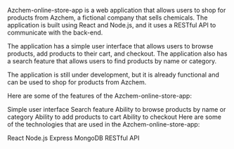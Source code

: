 Azchem-online-store-app is a web application that allows users to shop for products from Azchem, a fictional company that sells chemicals. The application is built using React and Node.js, and it uses a RESTful API to communicate with the back-end.

The application has a simple user interface that allows users to browse products, add products to their cart, and checkout. The application also has a search feature that allows users to find products by name or category.

The application is still under development, but it is already functional and can be used to shop for products from Azchem.

Here are some of the features of the Azchem-online-store-app:

Simple user interface
Search feature
Ability to browse products by name or category
Ability to add products to cart
Ability to checkout
Here are some of the technologies that are used in the Azchem-online-store-app:

React
Node.js
Express
MongoDB
RESTful API